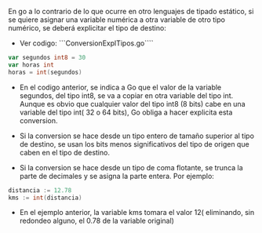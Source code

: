 En go a lo contrario de lo que ocurre en otro lenguajes de tipado estático, si se quiere asignar una variable numérica a otra variable  de otro tipo numérico, se deberá explicitar el tipo de destino:
- Ver codigo: 
```ConversionExplTipos.go````
```go
var segundos int8 = 30
var horas int
horas = int(segundos)
```
- En el codigo anterior, se indica a Go que el valor de la variable segundos, del tipo int8, se va a copiar en otra variable del tipo int. Aunque es obvio que cualquier valor del tipo int8 (8 bits) cabe en una variable del tipo int( 32 o 64 bits), Go obliga a hacer explicita esta conversion.

- Si la conversion se hace desde un tipo entero de tamaño superior al tipo de destino, se usan los bits menos significativos del tipo de origen que caben en el tipo de destino.

- Si la conversion se hace desde un tipo de coma flotante, se trunca la parte de decimales y se asigna la parte entera. Por ejemplo:
```go
distancia := 12.78
kms := int(distancia)
```
- En el ejemplo anterior, la variable kms tomara el valor 12( eliminando, sin redondeo alguno, el 0.78 de la variable original)